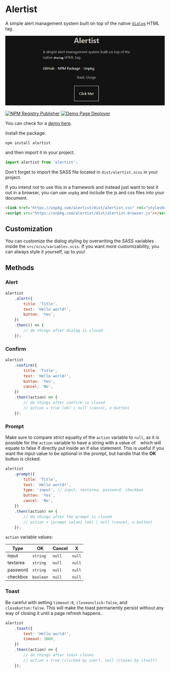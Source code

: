 # Alertist

A simple alert management system built on top of the native [`dialog`](https://developer.mozilla.org/en-US/docs/Web/HTML/Element/dialog) HTML tag.

![Demo of the Alertist Package](src/demo.gif 'Demo of the Alertist Package')

[![NPM Registry Publisher](https://github.com/thisjt/alertist/actions/workflows/npm-publish.yml/badge.svg)](https://github.com/thisjt/alertist/actions/workflows/npm-publish.yml) [![Demo Page Deployer](https://github.com/thisjt/alertist/actions/workflows/static.yml/badge.svg)](https://github.com/thisjt/alertist/actions/workflows/static.yml)

You can check for a [demo here](https://thisjt.me/alertist/demo).

Install the package:

```
npm install alertist
```

and then import it in your project.

```javascript
import alertist from 'alertist';
```

Don't forget to import the SASS file located in `dist/alertist.scss` in your project.

If you intend not to use this in a framework and instead just want to test
it out in a browser, you can use `unpkg` and include the js and css files into
your document.

```html
<link href="https://unpkg.com/alertist/dist/alertist.css" rel="stylesheet" />
<script src="https://unpkg.com/alertist/dist/alertist.browser.js"></script>
```

## Customization

You can customize the dialog styling by overwriting the SASS variables inside the
`src/scss/variables.scss`. If you want more customizability, you can always style it
yourself, up to you!

## Methods

### Alert

```js
alertist
	.alert({
		title: 'Title',
		text: 'Hello world!',
		button: 'Yes',
	})
	.then(() => {
		// do things after dialog is closed
	});
```

### Confirm

```js
alertist
	.confirm({
		title: 'Title',
		text: 'Hello world!',
		button: 'Yes',
		cancel: 'No',
	})
	.then((action) => {
		// do things after confirm is closed
		// action = true (ok) | null (cancel, x button)
	});
```

### Prompt

Make sure to compare strict equality of the `action` variable to
`null`, as it is possible for the `action` variable to have a string
with a value of ` ` which will equate to false if directly put inside an
if else statement. This is useful if you want the input value to be
optional in the prompt, but handle that the **OK** button is clicked.

```js
alertist
	.prompt({
		title: 'Title',
		text: 'Hello world!',
		type: 'input', // input, textarea, password, checkbox
		button: 'Yes',
		cancel: 'No',
	})
	.then((action) => {
		// do things after the prompt is closed
		// action = [prompt value] (ok) | null (cancel, x button)
	});
```

`action` variable values:

| Type     | OK        | Cancel | X      |
| -------- | --------- | ------ | ------ |
| input    | `string`  | `null` | `null` |
| textarea | `string`  | `null` | `null` |
| password | `string`  | `null` | `null` |
| checkbox | `boolean` | `null` | `null` |

### Toast

Be careful with setting `timeout:0`, `closeonclick:false`, and `closebutton:false`. This will make the toast permanently persist without any way of closing it until a page refresh happens.

```js
alertist
	.toast({
		text: 'Hello world!',
		timeout: 3000,
	})
	.then((action) => {
		// do things after toast closes
		// action = true (clicked by user), null (closes by itself)
	});
```
